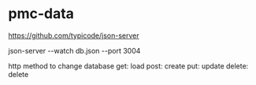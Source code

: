 # pmc-data

https://github.com/typicode/json-server

 json-server --watch db.json --port 3004

http method to change database
get: load
post: create
put: update
delete: delete

